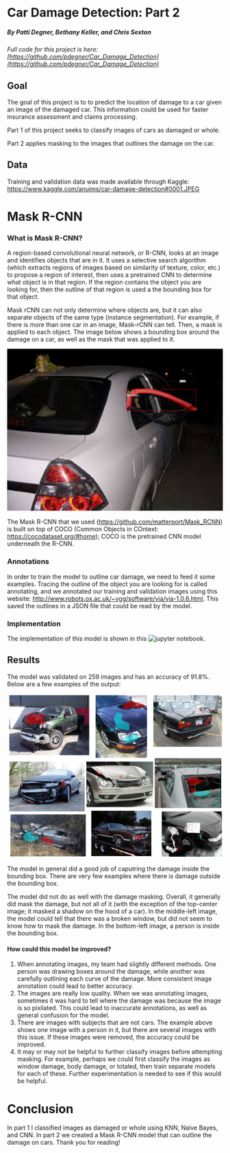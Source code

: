 # Car Damage Detection: Part 2

##### By Patti Degner, Bethany Keller, and Chris Sexton

*Full code for this project is here: [https://github.com/pdegner/Car_Damage_Detection](https://github.com/pdegner/Car_Damage_Detection)*

## Goal

The goal of this project is to to predict the location of damage to a car given an image of the damaged car. This information could be used for faster insurance assessment and claims processing.

Part 1 of this project seeks to classify images of cars as damaged or whole.

Part 2 applies masking to the images that outlines the damage on the car. 

## Data

Training and validation data was made available through Kaggle: https://www.kaggle.com/anujms/car-damage-detection#0001.JPEG

# Mask R-CNN

### What is Mask R-CNN?
A region-based convolutional neural network, or R-CNN, looks at an image and identifies objects that are in it. It uses a selective search algorithm (which extracts regions of images based on similarity of texture, color, etc.) to propose a region of interest, then uses a pretrained CNN to determine what object is in that region. If the region contains the object you are looking for, then the outline of that region is used a the bounding box for that object. 

Mask rCNN can not only determine where objects are, but it can also separate objects of the same type (instance segmentation). For example, if there is more than one car in an image, Mask-rCNN can tell. Then, a mask is applied to each object. The image below shows a bounding box around the damage on a car, as well as the mask that was applied to it. 

![bounding_box](bounding_box.png)

The Mask R-CNN that we used (https://github.com/matterport/Mask_RCNN) is built on top of COCO (Common Objects in COntext: https://cocodataset.org/#home); COCO is the pretrained CNN model underneath the R-CNN. 

### Annotations
In order to train the model to outline car damage, we need to feed it some examples. Tracing the outline of the object you are looking for is called annotating, and we annotated our training and validation images using this website: http://www.robots.ox.ac.uk/~vgg/software/via/via-1.0.6.html. This saved the outlines in a JSON file that could be read by the model. 

### Implementation
The implementation of this model is shown in this ![jupyter notebook](../Mask_rcnn.ipynb). 

## Results
The model was validated on 259 images and has an accuracy of 91.8%. Below are a few examples of the output:

![examples](examples.png)

The model in general did a good job of caputring the damage inside the bounding box. There are very few examples where there is damage outside the bounding box. 

The model did not do as well with the damage masking. Overall, it generally did mask the damage, but not all of it (with the exception of the top-center image; it masked a shadow on the hood of a car). In the middle-left image, the model could tell that there was a broken window, but did not seem to know how to mask the damage. In the bottom-left image, a person is inside the bounding box. 

#### How could this model be improved?
  1. When annotating images, my team had slightly different methods. One person was drawing boxes around the damage, while another was carefully outlining each curve of the damage. More consistent image annotation could lead to better accuracy. 
  2. The images are really low quality. When we was annotating images, sometimes it was hard to tell where the damage was because the image is so pixilated. This could lead to inaccurate annotations, as well as general confusion for the model. 
  3. There are images with subjects that are not cars. The example above shows one image with a person in it, but there are several images with this issue. If these images were removed, the accuracy could be improved. 
  4. It may or may not be helpful to further classify images before attempting masking. For example, perhaps we could first classify the images as window damage, body damage, or totaled, then train separate models for each of these. Further experimentation is needed to see if this would be helpful.

# Conclusion
In part 1 I classified images as damaged or whole using KNN, Naive Bayes, and CNN. In part 2 we created a Mask R-CNN model that can outline the damage on cars. Thank you for reading!
